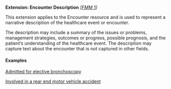 **Extension: Encounter Description** *[[FMM 1](guidance.html)]*

This extension applies to the Encounter resource and is used to represent a narrative description of the healthcare event or encounter.

The description may include a summary of the issues or problems, management strategies, outcomes or progress, possible prognosis, and the patient’s understanding of the healthcare event. The description may capture text about the encounter that is not captured in other fields.

#### Examples

[Admitted for elective bronchoscopy](Encounter-encounter-example0.html)

[Involved in a rear end motor vehicle accident](Encounter-encounter-example1.html)
